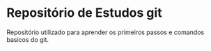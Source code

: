 # Repositório de Estudos git

Repositório utilizado para aprender os primeiros passos e comandos basicos do git.